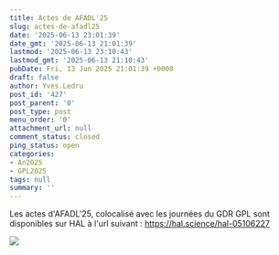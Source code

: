 ```yaml
---
title: Actes de AFADL'25
slug: actes-de-afadl25
date: '2025-06-13 23:01:39'
date_gmt: '2025-06-13 21:01:39'
lastmod: '2025-06-13 23:10:43'
lastmod_gmt: '2025-06-13 21:10:43'
pubDate: Fri, 13 Jun 2025 21:01:39 +0000
draft: false
author: Yves.Ledru
post_id: '427'
post_parent: '0'
post_type: post
menu_order: '0'
attachment_url: null
comment_status: closed
ping_status: open
categories:
- An2025
- GPL2025
tags: null
summary: ''
---
```


Les actes d'AFADL'25, colocalisé avec les journées du GDR GPL sont disponibles sur HAL à l'url suivant : <https://hal.science/hal-05106227>

![](https://gdr-gpl.cnrs.fr/wp-content/uploads/2025/06/92120642-41EC-45F4-8B55-0D60B009A192.png)
